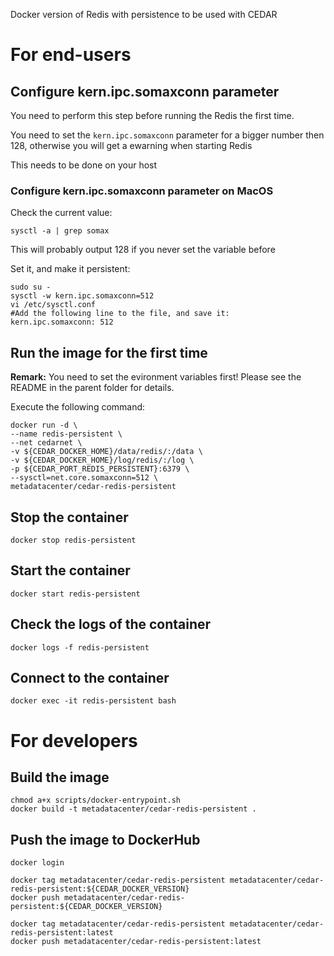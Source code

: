 Docker version of Redis with persistence to be used with CEDAR

# For end-users

## Configure kern.ipc.somaxconn parameter

You need to perform this step before running the Redis the first time.

You need to set the ``kern.ipc.somaxconn`` parameter for a bigger number then 128, otherwise you will get a ewarning when starting Redis

This needs to be done on your host

### Configure kern.ipc.somaxconn parameter on MacOS

Check the current value:

    sysctl -a | grep somax

This will probably output 128 if you never set the variable before

Set it, and make it persistent:

````
sudo su -
sysctl -w kern.ipc.somaxconn=512
vi /etc/sysctl.conf
#Add the following line to the file, and save it:
kern.ipc.somaxconn: 512
````

## Run the image for the first time

**Remark:** You need to set the evironment variables first! Please see the README in the parent folder for details.

Execute the following command:

````
docker run -d \
--name redis-persistent \
--net cedarnet \
-v ${CEDAR_DOCKER_HOME}/data/redis/:/data \
-v ${CEDAR_DOCKER_HOME}/log/redis/:/log \
-p ${CEDAR_PORT_REDIS_PERSISTENT}:6379 \
--sysctl=net.core.somaxconn=512 \
metadatacenter/cedar-redis-persistent
````

## Stop the container

    docker stop redis-persistent

## Start the container

    docker start redis-persistent

## Check the logs of the container

    docker logs -f redis-persistent

## Connect to the container

    docker exec -it redis-persistent bash

# For developers

## Build the image

````
chmod a+x scripts/docker-entrypoint.sh
docker build -t metadatacenter/cedar-redis-persistent .
````

## Push the image to DockerHub

````
docker login

docker tag metadatacenter/cedar-redis-persistent metadatacenter/cedar-redis-persistent:${CEDAR_DOCKER_VERSION}
docker push metadatacenter/cedar-redis-persistent:${CEDAR_DOCKER_VERSION}

docker tag metadatacenter/cedar-redis-persistent metadatacenter/cedar-redis-persistent:latest
docker push metadatacenter/cedar-redis-persistent:latest
````